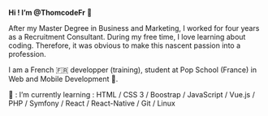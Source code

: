 <strong>Hi ! I’m @ThomcodeFr</strong> 👋

After my Master Degree in Business and Marketing,  I worked for four years as a Recruitment Consultant.
During my free time, I love learning about coding. Therefore, it was obvious to make this nascent passion into a profession.

I am a French 🇫🇷 developper (training), student at Pop School (France) in Web and Mobile Development 🌱.

💞️ : I’m currently learning : HTML / CSS 3 / Boostrap / JavaScript / Vue.js / PHP / Symfony / React / React-Native / Git / Linux 
